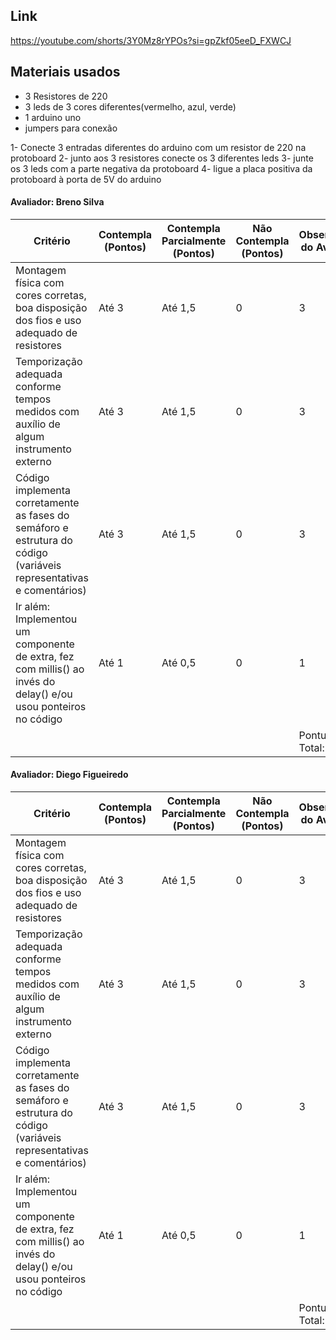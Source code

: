 ## Link
https://youtube.com/shorts/3Y0Mz8rYPOs?si=gpZkf05eeD_FXWCJ 


## Materiais usados

- 3 Resistores de 220
- 3 leds de 3 cores diferentes(vermelho, azul, verde)
- 1 arduino uno
- jumpers para conexão


1- Conecte 3 entradas diferentes do arduino com um resistor de 220 na protoboard
2- junto aos 3 resistores conecte os 3 diferentes leds
3- junte os 3 leds com a parte negativa da protoboard
4- ligue a placa positiva da protoboard à porta de 5V do arduino

#### **Avaliador: Breno Silva**

| Critério | Contempla (Pontos) | Contempla Parcialmente (Pontos) | Não Contempla (Pontos) | Observações do Avaliador |
| ----- | ----- | ----- | ----- | ----- |
| Montagem física com cores corretas, boa disposição dos fios e uso adequado de resistores | Até 3 | Até 1,5 | 0 | 3 |
| Temporização adequada conforme tempos medidos com auxílio de algum instrumento externo | Até 3 | Até 1,5 | 0 | 3 |
| Código implementa corretamente as fases do semáforo e estrutura do código (variáveis representativas e comentários) | Até 3 | Até 1,5 | 0 | 3 |
| Ir além: Implementou um componente de extra, fez com millis() ao invés do delay() e/ou usou ponteiros no código | Até 1 | Até 0,5 | 0 | 1 |
|  |  |  |  | Pontuação Total: 10 |

#### **Avaliador: Diego Figueiredo**

| Critério | Contempla (Pontos) | Contempla Parcialmente (Pontos) | Não Contempla (Pontos) | Observações do Avaliador |
| ----- | ----- | ----- | ----- | ----- |
| Montagem física com cores corretas, boa disposição dos fios e uso adequado de resistores | Até 3 | Até 1,5 | 0 | 3 |
| Temporização adequada conforme tempos medidos com auxílio de algum instrumento externo | Até 3 | Até 1,5 | 0 | 3 |
| Código implementa corretamente as fases do semáforo e estrutura do código (variáveis representativas e comentários) | Até 3 | Até 1,5 | 0 | 3 |
| Ir além: Implementou um componente de extra, fez com millis() ao invés do delay() e/ou usou ponteiros no código | Até 1 | Até 0,5 | 0 | 1 |
|  |  |  |  | Pontuação Total:10 |